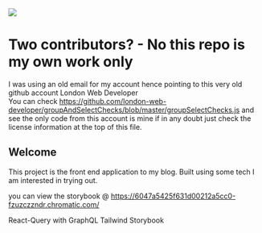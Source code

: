 <a href="https://codecov.io/gh/esharmony/personal-blog-nextjs">
  <img src="https://codecov.io/gh/esharmony/personal-blog-nextjs/branch/main/graph/badge.svg?token=8BgoTs1fL0"/>
</a>

# Two contributors? - No this repo is my own work only
I was using an old email for my account hence pointing to this very old github account London Web Developer  
You can check https://github.com/london-web-developer/groupAndSelectChecks/blob/master/groupSelectChecks.js and see the only code from this account is mine if in any doubt just check the license information at the top of this file. 


## Welcome

This project is the front end application to my blog.
Built using some tech I am interested in trying out.

you can view the storybook @ https://6047a5425f631d00212a5cc0-fzuzczzndr.chromatic.com/

React-Query with GraphQL
Tailwind
Storybook 



